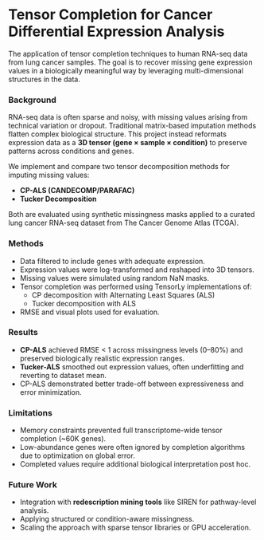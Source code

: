 # Tensor Completion for Cancer Differential Expression Analysis

The application of tensor completion techniques to human RNA-seq data from lung cancer samples. 
The goal is to recover missing gene expression values in a biologically meaningful way by leveraging multi-dimensional structures in the data.

### Background

RNA-seq data is often sparse and noisy, with missing values arising from technical variation or dropout. Traditional matrix-based imputation methods flatten complex biological structure. This project instead reformats expression data as a **3D tensor (gene × sample × condition)** to preserve patterns across conditions and genes.

We implement and compare two tensor decomposition methods for imputing missing values:

- **CP-ALS (CANDECOMP/PARAFAC)**  
- **Tucker Decomposition**

Both are evaluated using synthetic missingness masks applied to a curated lung cancer RNA-seq dataset from The Cancer Genome Atlas (TCGA).

### Methods

- Data filtered to include genes with adequate expression.
- Expression values were log-transformed and reshaped into 3D tensors.
- Missing values were simulated using random NaN masks.
- Tensor completion was performed using TensorLy implementations of:
  - CP decomposition with Alternating Least Squares (ALS)
  - Tucker decomposition with ALS
- RMSE and visual plots used for evaluation.

### Results

- **CP-ALS** achieved RMSE < 1 across missingness levels (0–80%) and preserved biologically realistic expression ranges.
- **Tucker-ALS** smoothed out expression values, often underfitting and reverting to dataset mean.
- CP-ALS demonstrated better trade-off between expressiveness and error minimization.

### Limitations

- Memory constraints prevented full transcriptome-wide tensor completion (~60K genes).
- Low-abundance genes were often ignored by completion algorithms due to optimization on global error.
- Completed values require additional biological interpretation post hoc.

### Future Work

- Integration with **redescription mining tools** like SIREN for pathway-level analysis.
- Applying structured or condition-aware missingness.
- Scaling the approach with sparse tensor libraries or GPU acceleration.
